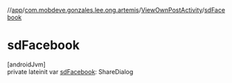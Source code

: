 //[app](../../../index.md)/[com.mobdeve.gonzales.lee.ong.artemis](../index.md)/[ViewOwnPostActivity](index.md)/[sdFacebook](sd-facebook.md)

# sdFacebook

[androidJvm]\
private lateinit var [sdFacebook](sd-facebook.md): ShareDialog
